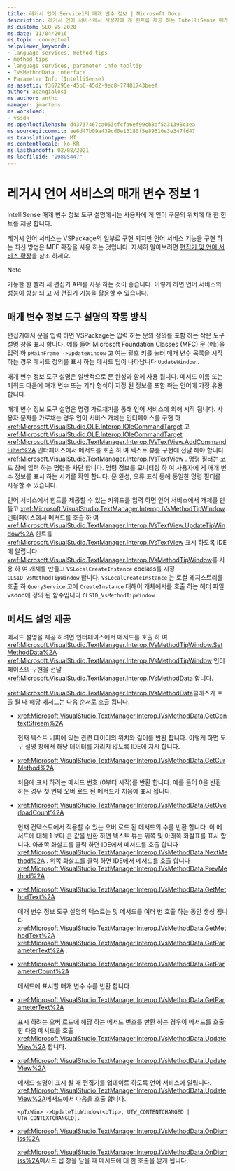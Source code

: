 ```yaml
---
title: 레거시 언어 Service1의 매개 변수 정보 | Microsoft Docs
description: 레거시 언어 서비스에서 사용자에 게 힌트를 제공 하는 IntelliSense 매개 변수 정보 도구 설명을 구현 하는 방법에 대해 알아봅니다.
ms.custom: SEO-VS-2020
ms.date: 11/04/2016
ms.topic: conceptual
helpviewer_keywords:
- language services, method tips
- method tips
- language services, parameter info tooltip
- IVsMethodData interface
- Parameter Info (IntelliSense)
ms.assetid: f367295e-45b6-45d2-9ec8-77481743beef
author: acangialosi
ms.author: anthc
manager: jmartens
ms.workload:
- vssdk
ms.openlocfilehash: d43737467ca063cfcfa6ef99cb8df5a31395c3ea
ms.sourcegitcommit: ae6d47b09a439cd0e13180f5e89510e3e347fd47
ms.translationtype: MT
ms.contentlocale: ko-KR
ms.lasthandoff: 02/08/2021
ms.locfileid: "99895447"
---
```

# <a name="parameter-info-in-a-legacy-language-service-1"></a>레거시 언어 서비스의 매개 변수 정보 1
IntelliSense 매개 변수 정보 도구 설명에서는 사용자에 게 언어 구문의 위치에 대 한 힌트를 제공 합니다.

 레거시 언어 서비스는 VSPackage의 일부로 구현 되지만 언어 서비스 기능을 구현 하는 최신 방법은 MEF 확장을 사용 하는 것입니다. 자세히 알아보려면 [편집기 및 언어 서비스 확장](../../extensibility/extending-the-editor-and-language-services.md)을 참조 하세요.

> [!NOTE]
> 가능한 한 빨리 새 편집기 API를 사용 하는 것이 좋습니다. 이렇게 하면 언어 서비스의 성능이 향상 되 고 새 편집기 기능을 활용할 수 있습니다.

## <a name="how-parameter-info-tooltips-work"></a>매개 변수 정보 도구 설명의 작동 방식
 편집기에서 문을 입력 하면 VSPackage는 입력 하는 문의 정의를 포함 하는 작은 도구 설명 창을 표시 합니다. 예를 들어 Microsoft Foundation Classes (MFC) 문 (예:)을 입력 하 `pMainFrame ->UpdateWindow` 고 여는 괄호 키를 눌러 매개 변수 목록을 시작 하는 경우 메서드 정의를 표시 하는 메서드 팁이 나타납니다 `UpdateWindow` .

 매개 변수 정보 도구 설명은 일반적으로 문 완성과 함께 사용 됩니다. 메서드 이름 또는 키워드 다음에 매개 변수 또는 기타 형식이 지정 된 정보를 포함 하는 언어에 가장 유용 합니다.

 매개 변수 정보 도구 설명은 명령 가로채기를 통해 언어 서비스에 의해 시작 됩니다. 사용자 문자를 가로채는 경우 언어 서비스 개체는 인터페이스를 구현 하 <xref:Microsoft.VisualStudio.OLE.Interop.IOleCommandTarget> 고 <xref:Microsoft.VisualStudio.OLE.Interop.IOleCommandTarget> <xref:Microsoft.VisualStudio.TextManager.Interop.IVsTextView.AddCommandFilter%2A> 인터페이스에서 메서드를 호출 하 여 텍스트 뷰를 구현에 전달 해야 합니다 <xref:Microsoft.VisualStudio.TextManager.Interop.IVsTextView> . 명령 필터는 코드 창에 입력 하는 명령을 차단 합니다. 명령 정보를 모니터링 하 여 사용자에 게 매개 변수 정보를 표시 하는 시기를 확인 합니다. 문 완성, 오류 표식 등에 동일한 명령 필터를 사용할 수 있습니다.

 언어 서비스에서 힌트를 제공할 수 있는 키워드를 입력 하면 언어 서비스에서 개체를 만들고 <xref:Microsoft.VisualStudio.TextManager.Interop.IVsMethodTipWindow> 인터페이스에서 메서드를 호출 하 여 <xref:Microsoft.VisualStudio.TextManager.Interop.IVsTextView.UpdateTipWindow%2A> 힌트를 <xref:Microsoft.VisualStudio.TextManager.Interop.IVsTextView> 표시 하도록 IDE에 알립니다. <xref:Microsoft.VisualStudio.TextManager.Interop.IVsMethodTipWindow>를 사용 하 여 개체를 만들고 `VSLocalCreateInstance` coclass를 지정 `CLSID_VsMethodTipWindow` 합니다. `VsLocalCreateInstance` 는 로컬 레지스트리를 호출 하 `QueryService` 고에 `CreateInstance` 대해이 개체에서를 호출 하는 헤더 파일 vsdoc에 정의 된 함수입니다 `CLSID_VsMethodTipWindow` .

## <a name="providing-a-method-tip"></a>메서드 설명 제공
 메서드 설명을 제공 하려면 인터페이스에서 메서드를 호출 하 여 <xref:Microsoft.VisualStudio.TextManager.Interop.IVsMethodTipWindow.SetMethodData%2A> <xref:Microsoft.VisualStudio.TextManager.Interop.IVsMethodTipWindow> 인터페이스의 구현을 전달 <xref:Microsoft.VisualStudio.TextManager.Interop.IVsMethodData> 합니다.

 <xref:Microsoft.VisualStudio.TextManager.Interop.IVsMethodData>클래스가 호출 될 때 해당 메서드는 다음 순서로 호출 됩니다.

- <xref:Microsoft.VisualStudio.TextManager.Interop.IVsMethodData.GetContextStream%2A>

     현재 텍스트 버퍼에 있는 관련 데이터의 위치와 길이를 반환 합니다. 이렇게 하면 도구 설명 창에서 해당 데이터를 가리지 않도록 IDE에 지시 합니다.

- <xref:Microsoft.VisualStudio.TextManager.Interop.IVsMethodData.GetCurMethod%2A>

     처음에 표시 하려는 메서드 번호 (0부터 시작)를 반환 합니다. 예를 들어 0을 반환 하는 경우 첫 번째 오버 로드 된 메서드가 처음에 표시 됩니다.

- <xref:Microsoft.VisualStudio.TextManager.Interop.IVsMethodData.GetOverloadCount%2A>

     현재 컨텍스트에서 적용할 수 있는 오버 로드 된 메서드의 수를 반환 합니다. 이 메서드에 대해 1 보다 큰 값을 반환 하면 텍스트 뷰는 위쪽 및 아래쪽 화살표를 표시 합니다. 아래쪽 화살표를 클릭 하면 IDE에서 메서드를 호출 합니다 <xref:Microsoft.VisualStudio.TextManager.Interop.IVsMethodData.NextMethod%2A> . 위쪽 화살표를 클릭 하면 IDE에서 메서드를 호출 합니다 <xref:Microsoft.VisualStudio.TextManager.Interop.IVsMethodData.PrevMethod%2A> .

- <xref:Microsoft.VisualStudio.TextManager.Interop.IVsMethodData.GetMethodText%2A>

     매개 변수 정보 도구 설명의 텍스트는 및 메서드를 여러 번 호출 하는 동안 생성 됩니다 <xref:Microsoft.VisualStudio.TextManager.Interop.IVsMethodData.GetMethodText%2A> <xref:Microsoft.VisualStudio.TextManager.Interop.IVsMethodData.GetParameterText%2A> .

- <xref:Microsoft.VisualStudio.TextManager.Interop.IVsMethodData.GetParameterCount%2A>

     메서드에 표시할 매개 변수 수를 반환 합니다.

- <xref:Microsoft.VisualStudio.TextManager.Interop.IVsMethodData.GetParameterText%2A>

     표시 하려는 오버 로드에 해당 하는 메서드 번호를 반환 하는 경우이 메서드를 호출한 다음 메서드를 호출 <xref:Microsoft.VisualStudio.TextManager.Interop.IVsMethodData.UpdateView%2A> 합니다.

- <xref:Microsoft.VisualStudio.TextManager.Interop.IVsMethodData.UpdateView%2A>

     메서드 설명이 표시 될 때 편집기를 업데이트 하도록 언어 서비스에 알립니다. <xref:Microsoft.VisualStudio.TextManager.Interop.IVsMethodData.UpdateView%2A>메서드에서 다음을 호출 합니다.

    ```
    <pTxWin> ->UpdateTipWindow(<pTip>, UTW_CONTENTCHANGED | UTW_CONTEXTCHANGED).
    ```

- <xref:Microsoft.VisualStudio.TextManager.Interop.IVsMethodData.OnDismiss%2A>

     <xref:Microsoft.VisualStudio.TextManager.Interop.IVsMethodData.OnDismiss%2A>메서드 팁 창을 닫을 때 메서드에 대 한 호출을 받게 됩니다.
